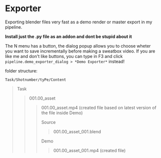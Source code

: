 # Exporter
Exporting blender files very fast as a demo render or master export in my pipeline.

**Install just the .py file as an addon and dont be stupid about it**

The N menu has a button, the dialog popup allows you to choose wheter you want to save incrementally before making a sweatbox video.
If you are like me and don't like buttons, you can type in F3 and click `pipeline.demo_exporter_dialog > *Demo Exporter*` instead!

folder structure:

`Task/Shotnumber/tyPe/Content`

>Task
>>001.00_asset
>>>001.00_asset.mp4 (created file based on latest version of the file inside Demo)
>>>
>>>Source
>>>>001.00_asset_001.blend
>>>>
>>>Demo
>>>>001.00_asset_001.mp4 (created file)
